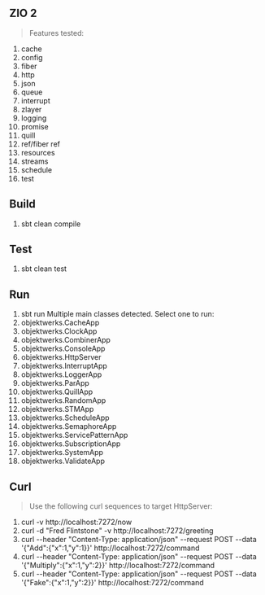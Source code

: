ZIO 2
-----
>Features tested:
1. cache
2. config
3. fiber
4. http
5. json
6. queue
7. interrupt
8. zlayer
9. logging
10. promise
11. quill
12. ref/fiber ref
13. resources
14. streams
15. schedule
16. test

Build
-----
1. sbt clean compile

Test
----
1. sbt clean test

Run
---
1. sbt run
Multiple main classes detected. Select one to run:
1. objektwerks.CacheApp
2. objektwerks.ClockApp
3. objektwerks.CombinerApp
4. objektwerks.ConsoleApp
5. objektwerks.HttpServer
6. objektwerks.InterruptApp
7. objektwerks.LoggerApp
8. objektwerks.ParApp
9. objektwerks.QuillApp
10. objektwerks.RandomApp
11. objektwerks.STMApp
12. objektwerks.ScheduleApp
13. objektwerks.SemaphoreApp
14. objektwerks.ServicePatternApp
15. objektwerks.SubscriptionApp
16. objektwerks.SystemApp
17. objektwerks.ValidateApp

Curl
----
>Use the following curl sequences to target HttpServer:
1. curl -v http://localhost:7272/now
2. curl -d "Fred Flintstone" -v http://localhost:7272/greeting
3. curl --header "Content-Type: application/json" --request POST --data '{"Add":{"x":1,"y":1}}' http://localhost:7272/command
4. curl --header "Content-Type: application/json" --request POST --data '{"Multiply":{"x":1,"y":2}}' http://localhost:7272/command
5. curl --header "Content-Type: application/json" --request POST --data '{"Fake":{"x":1,"y":2}}' http://localhost:7272/command